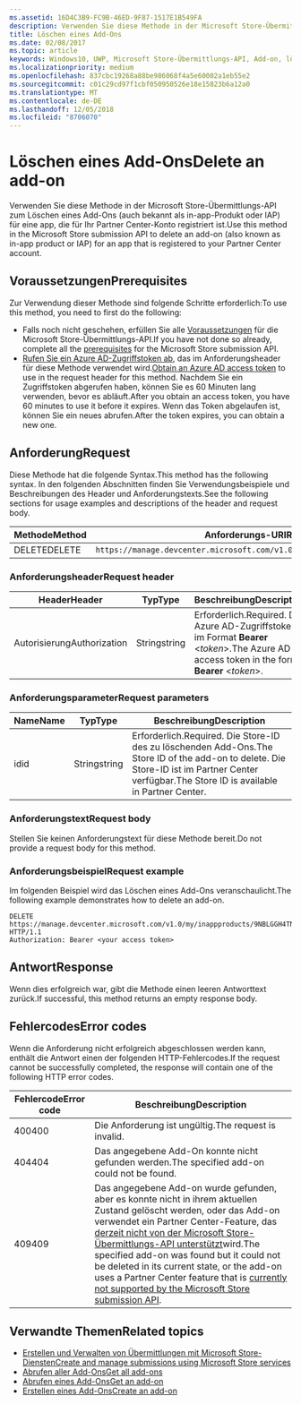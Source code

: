 ```yaml
---
ms.assetid: 16D4C3B9-FC9B-46ED-9F87-1517E1B549FA
description: Verwenden Sie diese Methode in der Microsoft Store-Übermittlungs-API zum Löschen eines Add-Ons für eine app, die für Ihr Partner Center-Konto registriert ist.
title: Löschen eines Add-Ons
ms.date: 02/08/2017
ms.topic: article
keywords: Windows10, UWP, Microsoft Store-Übermittlungs-API, Add-on, löschen, In-App-Produkt, IAP
ms.localizationpriority: medium
ms.openlocfilehash: 837cbc19268a88be986068f4a5e60002a1eb55e2
ms.sourcegitcommit: c01c29cd97f1cbf050950526e18e15823b6a12a0
ms.translationtype: MT
ms.contentlocale: de-DE
ms.lasthandoff: 12/05/2018
ms.locfileid: "8706070"
---
```

# <a name="delete-an-add-on"></a><span data-ttu-id="f6ddf-104">Löschen eines Add-Ons</span><span class="sxs-lookup"><span data-stu-id="f6ddf-104">Delete an add-on</span></span>

<span data-ttu-id="f6ddf-105">Verwenden Sie diese Methode in der Microsoft Store-Übermittlungs-API zum Löschen eines Add-Ons (auch bekannt als in-app-Produkt oder IAP) für eine app, die für Ihr Partner Center-Konto registriert ist.</span><span class="sxs-lookup"><span data-stu-id="f6ddf-105">Use this method in the Microsoft Store submission API to delete an add-on (also known as in-app product or IAP) for an app that is registered to your Partner Center account.</span></span>

## <a name="prerequisites"></a><span data-ttu-id="f6ddf-106">Voraussetzungen</span><span class="sxs-lookup"><span data-stu-id="f6ddf-106">Prerequisites</span></span>

<span data-ttu-id="f6ddf-107">Zur Verwendung dieser Methode sind folgende Schritte erforderlich:</span><span class="sxs-lookup"><span data-stu-id="f6ddf-107">To use this method, you need to first do the following:</span></span>

* <span data-ttu-id="f6ddf-108">Falls noch nicht geschehen, erfüllen Sie alle [Voraussetzungen](create-and-manage-submissions-using-windows-store-services.md#prerequisites) für die Microsoft Store-Übermittlungs-API.</span><span class="sxs-lookup"><span data-stu-id="f6ddf-108">If you have not done so already, complete all the [prerequisites](create-and-manage-submissions-using-windows-store-services.md#prerequisites) for the Microsoft Store submission API.</span></span>
* <span data-ttu-id="f6ddf-109">[Rufen Sie ein Azure AD-Zugriffstoken ab](create-and-manage-submissions-using-windows-store-services.md#obtain-an-azure-ad-access-token), das im Anforderungsheader für diese Methode verwendet wird.</span><span class="sxs-lookup"><span data-stu-id="f6ddf-109">[Obtain an Azure AD access token](create-and-manage-submissions-using-windows-store-services.md#obtain-an-azure-ad-access-token) to use in the request header for this method.</span></span> <span data-ttu-id="f6ddf-110">Nachdem Sie ein Zugriffstoken abgerufen haben, können Sie es 60 Minuten lang verwenden, bevor es abläuft.</span><span class="sxs-lookup"><span data-stu-id="f6ddf-110">After you obtain an access token, you have 60 minutes to use it before it expires.</span></span> <span data-ttu-id="f6ddf-111">Wenn das Token abgelaufen ist, können Sie ein neues abrufen.</span><span class="sxs-lookup"><span data-stu-id="f6ddf-111">After the token expires, you can obtain a new one.</span></span>

## <a name="request"></a><span data-ttu-id="f6ddf-112">Anforderung</span><span class="sxs-lookup"><span data-stu-id="f6ddf-112">Request</span></span>

<span data-ttu-id="f6ddf-113">Diese Methode hat die folgende Syntax.</span><span class="sxs-lookup"><span data-stu-id="f6ddf-113">This method has the following syntax.</span></span> <span data-ttu-id="f6ddf-114">In den folgenden Abschnitten finden Sie Verwendungsbeispiele und Beschreibungen des Header und Anforderungstexts.</span><span class="sxs-lookup"><span data-stu-id="f6ddf-114">See the following sections for usage examples and descriptions of the header and request body.</span></span>

| <span data-ttu-id="f6ddf-115">Methode</span><span class="sxs-lookup"><span data-stu-id="f6ddf-115">Method</span></span> | <span data-ttu-id="f6ddf-116">Anforderungs-URI</span><span class="sxs-lookup"><span data-stu-id="f6ddf-116">Request URI</span></span>                                                      |
|--------|------------------------------------------------------------------|
| <span data-ttu-id="f6ddf-117">DELETE</span><span class="sxs-lookup"><span data-stu-id="f6ddf-117">DELETE</span></span>    | ```https://manage.devcenter.microsoft.com/v1.0/my/inappproducts/{inAppProductId}``` |


### <a name="request-header"></a><span data-ttu-id="f6ddf-118">Anforderungsheader</span><span class="sxs-lookup"><span data-stu-id="f6ddf-118">Request header</span></span>

| <span data-ttu-id="f6ddf-119">Header</span><span class="sxs-lookup"><span data-stu-id="f6ddf-119">Header</span></span>        | <span data-ttu-id="f6ddf-120">Typ</span><span class="sxs-lookup"><span data-stu-id="f6ddf-120">Type</span></span>   | <span data-ttu-id="f6ddf-121">Beschreibung</span><span class="sxs-lookup"><span data-stu-id="f6ddf-121">Description</span></span>                                                                 |
|---------------|--------|-----------------------------------------------------------------------------|
| <span data-ttu-id="f6ddf-122">Autorisierung</span><span class="sxs-lookup"><span data-stu-id="f6ddf-122">Authorization</span></span> | <span data-ttu-id="f6ddf-123">String</span><span class="sxs-lookup"><span data-stu-id="f6ddf-123">string</span></span> | <span data-ttu-id="f6ddf-124">Erforderlich.</span><span class="sxs-lookup"><span data-stu-id="f6ddf-124">Required.</span></span> <span data-ttu-id="f6ddf-125">Das Azure AD-Zugriffstoken im Format **Bearer** &lt;*token*&gt;.</span><span class="sxs-lookup"><span data-stu-id="f6ddf-125">The Azure AD access token in the form **Bearer** &lt;*token*&gt;.</span></span> |


### <a name="request-parameters"></a><span data-ttu-id="f6ddf-126">Anforderungsparameter</span><span class="sxs-lookup"><span data-stu-id="f6ddf-126">Request parameters</span></span>

| <span data-ttu-id="f6ddf-127">Name</span><span class="sxs-lookup"><span data-stu-id="f6ddf-127">Name</span></span>        | <span data-ttu-id="f6ddf-128">Typ</span><span class="sxs-lookup"><span data-stu-id="f6ddf-128">Type</span></span>   | <span data-ttu-id="f6ddf-129">Beschreibung</span><span class="sxs-lookup"><span data-stu-id="f6ddf-129">Description</span></span>                                                                 |
|---------------|--------|-----------------------------------------------------------------------------|
| <span data-ttu-id="f6ddf-130">id</span><span class="sxs-lookup"><span data-stu-id="f6ddf-130">id</span></span> | <span data-ttu-id="f6ddf-131">String</span><span class="sxs-lookup"><span data-stu-id="f6ddf-131">string</span></span> | <span data-ttu-id="f6ddf-132">Erforderlich.</span><span class="sxs-lookup"><span data-stu-id="f6ddf-132">Required.</span></span> <span data-ttu-id="f6ddf-133">Die Store-ID des zu löschenden Add-Ons.</span><span class="sxs-lookup"><span data-stu-id="f6ddf-133">The Store ID of the add-on to delete.</span></span> <span data-ttu-id="f6ddf-134">Die Store-ID ist im Partner Center verfügbar.</span><span class="sxs-lookup"><span data-stu-id="f6ddf-134">The Store ID is available in Partner Center.</span></span>  |


### <a name="request-body"></a><span data-ttu-id="f6ddf-135">Anforderungstext</span><span class="sxs-lookup"><span data-stu-id="f6ddf-135">Request body</span></span>

<span data-ttu-id="f6ddf-136">Stellen Sie keinen Anforderungstext für diese Methode bereit.</span><span class="sxs-lookup"><span data-stu-id="f6ddf-136">Do not provide a request body for this method.</span></span>


### <a name="request-example"></a><span data-ttu-id="f6ddf-137">Anforderungsbeispiel</span><span class="sxs-lookup"><span data-stu-id="f6ddf-137">Request example</span></span>

<span data-ttu-id="f6ddf-138">Im folgenden Beispiel wird das Löschen eines Add-Ons veranschaulicht.</span><span class="sxs-lookup"><span data-stu-id="f6ddf-138">The following example demonstrates how to delete an add-on.</span></span>

```
DELETE https://manage.devcenter.microsoft.com/v1.0/my/inappproducts/9NBLGGH4TNMP HTTP/1.1
Authorization: Bearer <your access token>
```

## <a name="response"></a><span data-ttu-id="f6ddf-139">Antwort</span><span class="sxs-lookup"><span data-stu-id="f6ddf-139">Response</span></span>

<span data-ttu-id="f6ddf-140">Wenn dies erfolgreich war, gibt die Methode einen leeren Antworttext zurück.</span><span class="sxs-lookup"><span data-stu-id="f6ddf-140">If successful, this method returns an empty response body.</span></span>

## <a name="error-codes"></a><span data-ttu-id="f6ddf-141">Fehlercodes</span><span class="sxs-lookup"><span data-stu-id="f6ddf-141">Error codes</span></span>

<span data-ttu-id="f6ddf-142">Wenn die Anforderung nicht erfolgreich abgeschlossen werden kann, enthält die Antwort einen der folgenden HTTP-Fehlercodes.</span><span class="sxs-lookup"><span data-stu-id="f6ddf-142">If the request cannot be successfully completed, the response will contain one of the following HTTP error codes.</span></span>

| <span data-ttu-id="f6ddf-143">Fehlercode</span><span class="sxs-lookup"><span data-stu-id="f6ddf-143">Error code</span></span> |  <span data-ttu-id="f6ddf-144">Beschreibung</span><span class="sxs-lookup"><span data-stu-id="f6ddf-144">Description</span></span>                                                                                                                                                                           |
|--------|------------------|
| <span data-ttu-id="f6ddf-145">400</span><span class="sxs-lookup"><span data-stu-id="f6ddf-145">400</span></span>  | <span data-ttu-id="f6ddf-146">Die Anforderung ist ungültig.</span><span class="sxs-lookup"><span data-stu-id="f6ddf-146">The request is invalid.</span></span> |
| <span data-ttu-id="f6ddf-147">404</span><span class="sxs-lookup"><span data-stu-id="f6ddf-147">404</span></span>  | <span data-ttu-id="f6ddf-148">Das angegebene Add-On konnte nicht gefunden werden.</span><span class="sxs-lookup"><span data-stu-id="f6ddf-148">The specified add-on could not be found.</span></span>  |
| <span data-ttu-id="f6ddf-149">409</span><span class="sxs-lookup"><span data-stu-id="f6ddf-149">409</span></span>  | <span data-ttu-id="f6ddf-150">Das angegebene Add-on wurde gefunden, aber es konnte nicht in ihrem aktuellen Zustand gelöscht werden, oder das Add-on verwendet ein Partner Center-Feature, das [derzeit nicht von der Microsoft Store-Übermittlungs-API unterstützt](create-and-manage-submissions-using-windows-store-services.md#not_supported)wird.</span><span class="sxs-lookup"><span data-stu-id="f6ddf-150">The specified add-on was found but it could not be deleted in its current state, or the add-on uses a Partner Center feature that is [currently not supported by the Microsoft Store submission API](create-and-manage-submissions-using-windows-store-services.md#not_supported).</span></span> |   


## <a name="related-topics"></a><span data-ttu-id="f6ddf-151">Verwandte Themen</span><span class="sxs-lookup"><span data-stu-id="f6ddf-151">Related topics</span></span>

* [<span data-ttu-id="f6ddf-152">Erstellen und Verwalten von Übermittlungen mit Microsoft Store-Diensten</span><span class="sxs-lookup"><span data-stu-id="f6ddf-152">Create and manage submissions using Microsoft Store services</span></span>](create-and-manage-submissions-using-windows-store-services.md)
* [<span data-ttu-id="f6ddf-153">Abrufen aller Add-Ons</span><span class="sxs-lookup"><span data-stu-id="f6ddf-153">Get all add-ons</span></span>](get-all-add-ons.md)
* [<span data-ttu-id="f6ddf-154">Abrufen eines Add-Ons</span><span class="sxs-lookup"><span data-stu-id="f6ddf-154">Get an add-on</span></span>](get-an-add-on.md)
* [<span data-ttu-id="f6ddf-155">Erstellen eines Add-Ons</span><span class="sxs-lookup"><span data-stu-id="f6ddf-155">Create an add-on</span></span>](create-an-add-on.md)
